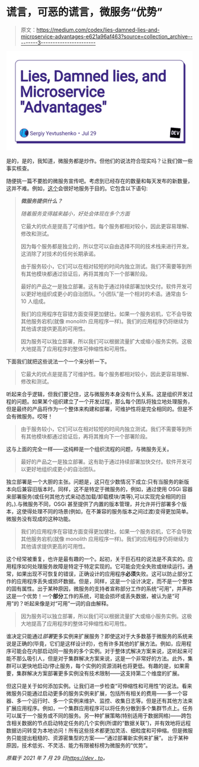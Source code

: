 # 谎言，可恶的谎言，微服务“优势”

> 原文：<https://medium.com/codex/lies-damned-lies-and-microservice-advantages-e621a96af463?source=collection_archive---------3----------------------->

![](img/574f5fd8f2d6c75de7ef26c0f3c3a6bc.png)

是的，是的，我知道，微服务都是炒作。但他们的说法符合现实吗？让我们做一些事实核查。

随便挑一篇不要脸的微服务宣传吧。考虑到已经存在的数量和每天发布的新数量，这并不难。例如，[这个](https://lalverma.medium.com/spring-boot-microservices-learning-through-examples-7b215ef511b8)会很好地服务于目的。它包含以下语句:

> ***微服务提供什么？***
> 
> *随着服务变得越来越小，好处会体现在多个方面*
> 
> 它最大的优点是提高了可维护性。每个服务都相对较小，因此更容易理解、修改和测试。
> 
> 因为每个服务都是独立的，所以您可以自由选择不同的技术栈来进行开发。这消除了对技术的任何长期承诺。
> 
> 由于服务较小，它们可以在相对较短的时间内独立测试。我们不需要等到所有其他模块都通过验证后，再将其推向下一个部署阶段。
> 
> 最好的产品之一是独立部署。这有助于通过持续部署加快交付。软件开发可以更好地组织成更小的自治团队。“小团队”是一个相对的术语。通常由 5-10 人组成。
> 
> 我们的应用程序在容错方面变得更加健壮。如果一个服务宕机，它不会导致其他服务宕机(就像 monolith 应用程序一样)。我们的应用程序仍将继续为其他请求提供更高的可用性。
> 
> 因为服务可以独立部署，所以我们可以根据流量扩大或缩小服务实例。这极大地提高了应用程序的整体可伸缩性和可用性。

下面我们就把这些说法一个一个来分析一下。

> 它最大的优点是提高了可维护性。每个服务都相对较小，因此更容易理解、修改和测试。

听起来合乎逻辑，但我们要记住，这与微服务本身没有什么关系。这是组织开发过程的问题。如果某个组织建立了一个开发过程，那么每个团队将独立地处理服务，但是最终的产品将作为一个整体来构建和部署，可维护性将是完全相同的。但是不会有微服务。哎呀！

> 由于服务较小，它们可以在相对较短的时间内独立测试。我们不需要等到所有其他模块都通过验证后，再将其推向下一个部署阶段。

这与上面的完全一样——这纯粹是一个组织流程的问题，与微服务无关。

> 最好的产品之一是独立部署。这有助于通过持续部署加快交付。软件开发可以更好地组织成更小的自治团队。

独立部署是一个大胆的主张。问题是，这只在少数情况下成立:只有当服务的新版本向后兼容旧版本时。同样，这不是特定于微服务的，例如，通过使用 OSGi 容器来部署服务(或任何其他方式来动态加载/卸载模块/类等),可以实现完全相同的目的。).与微服务不同，OSGi 甚至提供了内置的版本管理，并允许并行部署多个版本，这使得处理不同的场景(例如，在不兼容的服务版本之间过渡)变得更加简单。微服务没有现成的这种功能。

> 我们的应用程序在容错方面变得更加健壮。如果一个服务宕机，它不会导致其他服务宕机(就像 monolith 应用程序一样)。我们的应用程序仍将继续为其他请求提供更高的可用性。

这个经常被重复，也许是最有趣的一个。起初，关于巨石柱的说法是不真实的。应用程序如何处理服务故障是特定于特定实现的。它可能会完全失败或继续运行。通常，如果出现不可恢复的错误，正确设计的应用程序**必须**失败。这可以防止部分工作的应用程序丢失或损坏数据。但是，同样，这是一个设计决定，而不是一个整体的固有属性。出于某种原因，微服务的支持者宣称部分工作的系统“可用”，并声称这是一个优势！一个**部分**工作的系统，可能会损坏或丢失数据，被认为是“可用”的？听起来像是对“可用”一词的自由解释。

> 因为服务可以独立部署，所以我们可以根据流量扩大或缩小服务实例。这极大地提高了应用程序的整体可伸缩性和可用性。

谁决定只能通过*部署*更多实例来扩展服务？即使这对于大多数基于微服务的系统来说是正确的(毕竟，它们是这样设计的)，也有许多其他的扩展方法。例如，应用程序可能会在内部启动同一服务的多个实例。对于整体式解决方案来说，这听起来可能不那么吸引人，但是对于集群解决方案来说，这是一个非常好的方法。此外，集群可以更快地启动/停止服务，每个实例的资源消耗也将更低。有趣的是，如果需要，集群解决方案部署更多实例没有技术限制——这支持第二个维度的扩展。

但这只是关于如何添加实例。让我们进一步检查“可伸缩性和可用性”的说法。看来微服务只能通过启动更多的服务实例来扩展，包括所有相关的费用——多一个容器、多一个运行时、多一个实例来维护、监控、收集日志等。但是还有其他方法来扩展应用程序。例如，一个集群应用程序可以将任务分散到多个集群节点上。任务可以属于一个服务或不同的服务。另一种扩展策略(特别适用于数据网格)——跨包含相关数据的节点启动特定任务的几个实例(所谓的“数据关联”)，并有效地将远程数据访问转变为本地访问！所有这些技术都更加灵活、细粒度和可伸缩。但是微服务只能提出粗糙的、资源密集型的方案——“通过部署新实例来扩展”。
出于某种原因，技术低劣、不灵活、能力有限被标榜为微服务的“优势”。

*原载于 2021 年 7 月 29 日*[*https://dev . to*](https://dev.to/siy/lies-damned-lies-and-microservice-advantages-fko)*。*